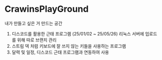 # CrawinsPlayGround
 내가 만들고 싶은 거 만드는 공간
1. 디스코드를 활용한 근태 프로그램 (25/01/02 ~ 25/05/26) 리눅스 서버에 업로드를 위해 따로 브랜치 관리
2. 스트림 덱 처럼 키보드에 잘 쓰지 않는 키들을 사용하는 프로그램
3. 달력 및 일정, 디스코드 근태 프로그램과 연동하여 사용
